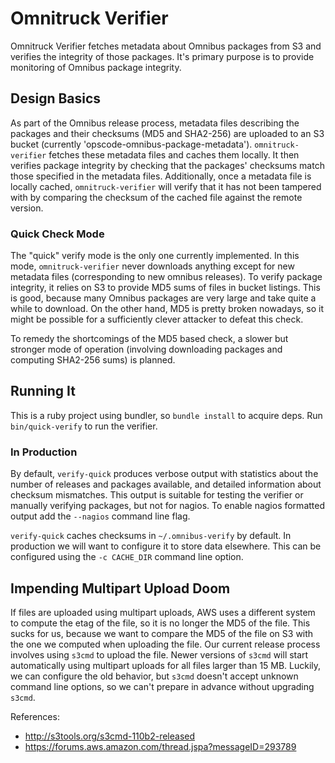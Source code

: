 # Omnitruck Verifier #

Omnitruck Verifier fetches metadata about Omnibus packages from S3 and
verifies the integrity of those packages. It's primary purpose is to
provide monitoring of Omnibus package integrity.

## Design Basics

As part of the Omnibus release process, metadata files describing the
packages and their checksums (MD5 and SHA2-256) are uploaded to an S3
bucket (currently 'opscode-omnibus-package-metadata').
`omnitruck-verifier` fetches these metadata files and caches them locally.
It then verifies package integrity by checking that the packages'
checksums match those specified in the metadata files. Additionally,
once a metadata file is locally cached, `omnitruck-verifier` will verify
that it has not been tampered with by comparing the checksum of the
cached file against the remote version.

### Quick Check Mode

The "quick" verify mode is the only one currently implemented. In this
mode, `omnitruck-verifier` never downloads anything except for new
metadata files (corresponding to new omnibus releases). To verify
package integrity, it relies on S3 to provide MD5 sums of files in
bucket listings. This is good, because many Omnibus packages are very
large and take quite a while to download. On the other hand, MD5 is
pretty broken nowadays, so it might be possible for a sufficiently
clever attacker to defeat this check.

To remedy the shortcomings of the MD5 based check, a slower but stronger
mode of operation (involving downloading packages and computing SHA2-256
sums) is planned.

## Running It

This is a ruby project using bundler, so `bundle install` to acquire
deps. Run `bin/quick-verify` to run the verifier.

### In Production

By default, `verify-quick` produces verbose output with statistics about
the number of releases and packages available, and detailed information
about checksum mismatches. This output is suitable for testing the
verifier or manually verifying packages, but not for nagios. To enable
nagios formatted output add the `--nagios` command line flag.

`verify-quick` caches checksums in `~/.omnibus-verify` by default. In
production we will want to configure it to store data elsewhere. This
can be configured using the `-c CACHE_DIR` command line option.

## Impending Multipart Upload Doom

If files are uploaded using multipart uploads, AWS uses a different
system to compute the etag of the file, so it is no longer the MD5 of
the file. This sucks for us, because we want to compare the MD5 of the
file on S3 with the one we computed when uploading the file. Our current
release process involves using `s3cmd` to upload the file. Newer
versions of `s3cmd` will start automatically using multipart uploads for
all files larger than 15 MB. Luckily, we can configure the old behavior,
but `s3cmd` doesn't accept unknown command line options, so we can't
prepare in advance without upgrading `s3cmd`.

References:
* http://s3tools.org/s3cmd-110b2-released
* https://forums.aws.amazon.com/thread.jspa?messageID=293789

